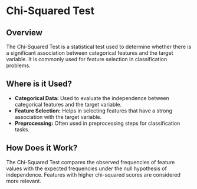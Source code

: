 # Chi-Squared Test

## Overview

The Chi-Squared Test is a statistical test used to determine whether there is a significant association between categorical features and the target variable. It is commonly used for feature selection in classification problems.

## Where is it Used?

- **Categorical Data:** Used to evaluate the independence between categorical features and the target variable.
- **Feature Selection:** Helps in selecting features that have a strong association with the target variable.
- **Preprocessing:** Often used in preprocessing steps for classification tasks.

## How Does it Work?

The Chi-Squared Test compares the observed frequencies of feature values with the expected frequencies under the null hypothesis of independence. Features with higher chi-squared scores are considered more relevant.
